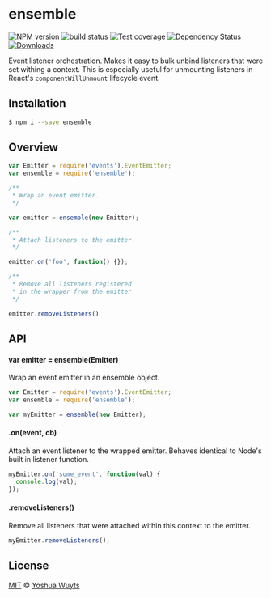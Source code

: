 # ensemble
[![NPM version][npm-image]][npm-url]
[![build status][travis-image]][travis-url]
[![Test coverage][coveralls-image]][coveralls-url]
[![Dependency Status][david-image]][david-url]
[![Downloads][downloads-image]][downloads-url]

Event listener orchestration. Makes it easy to bulk unbind listeners that were
set withing a context. This is especially useful for unmounting listeners in
React's `componentWillUnmount` lifecycle event.

## Installation
```bash
$ npm i --save ensemble
```

## Overview
```js
var Emitter = require('events').EventEmitter;
var ensemble = require('ensemble');

/**
 * Wrap an event emitter.
 */

var emitter = ensemble(new Emitter);

/**
 * Attach listeners to the emitter.
 */

emitter.on('foo', function() {});

/**
 * Remove all listeners registered
 * in the wrapper from the emitter.
 */

emitter.removeListeners()
```

## API
#### var emitter = ensemble(Emitter)
Wrap an event emitter in an ensemble object.
```js
var Emitter = require('events').EventEmitter;
var ensemble = require('ensemble');

var myEmitter = ensemble(new Emitter);
```

#### .on(event, cb)
Attach an event listener to the wrapped emitter. Behaves identical to Node's
built in listener function.
```js
myEmitter.on('some_event', function(val) {
  console.log(val);
});
```

#### .removeListeners()
Remove all listeners that were attached within this context to the emitter.
```js
myEmitter.removeListeners();
```

## License
[MIT](https://tldrlegal.com/license/mit-license) ©
[Yoshua Wuyts](yoshuawuyts.com)

[npm-image]: https://img.shields.io/npm/v/ensemble.svg?style=flat-square
[npm-url]: https://npmjs.org/package/ensemble
[travis-image]: https://img.shields.io/travis/yoshuawuyts/ensemble.svg?style=flat-square
[travis-url]: https://travis-ci.org/yoshuawuyts/ensemble
[coveralls-image]: https://img.shields.io/coveralls/yoshuawuyts/ensemble.svg?style=flat-square
[coveralls-url]: https://coveralls.io/r/yoshuawuyts/ensemble?branch=master
[david-image]: http://img.shields.io/david/yoshuawuyts/ensemble.svg?style=flat-square
[david-url]: https://david-dm.org/yoshuawuyts/ensemble
[downloads-image]: http://img.shields.io/npm/dm/ensemble.svg?style=flat-square
[downloads-url]: https://npmjs.org/package/ensemble
